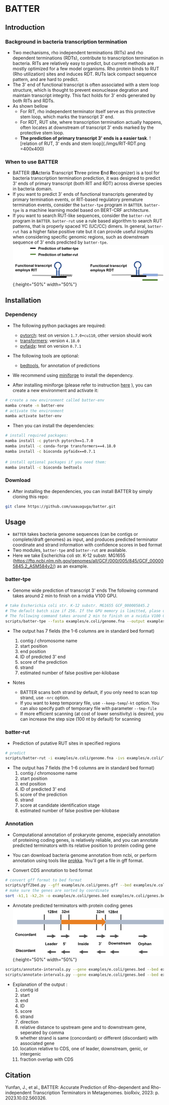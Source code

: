 # BATTER

## Introduction

### Background in bacteria transcription termination
- Two mechanisms, rho independent terminations (RITs) and rho dependent terminations (RDTs), contribute to transcription termination in bacteria. RITs are relatively easy to predict, but current methods are mostly optimized for a few model organisms. Rho protein binds to RUT (Rho utilization) sites and induces RDT. RUTs lack compact sequence pattern, and are hard to predict.
- The 3' end of functional transcript is often associated with a stem loop structure, which is thought to prevent exonuclease degration and maintain transcript integrity. This fact holds for 3' ends generated by both RITs and RDTs.
- As shown bellow
  - For RIT, rho independent terminator itself serve as this protective stem loop, which marks the transcript 3' end.
  - For RDT, RUT site, where transcription termination actually happens, often locates at downstream of transcript 3' ends marked by the protective stem loop.  
  - **The prediction of primary transcript 3' ends is a easier task**.
![relation of RUT, 3' ends and stem loop](./imgs/RIT-RDT.png =400x400)

### When to use BATTER
- BATTER (**BA**cteria **T**ranscript **T**hree prime **E**nd **R**ecognizer) is a tool for bacteria transcription termination prediction, it was designed to predict 3' ends of primary transcript (both RIT and RDT) across diverse species in bacteria domain. 
- If you want to predict 3' ends of functional transcripts generated by primary termination events, or RIT-based regulatory premature termination events, consider the `batter-tpe` program in `BATTER`. `batter-tpe` is a machine learning model based on BERT-CRF architecture.
- If you want to search RUT-like sequences, consider the `batter-rut` program in `BATTER`. `batter-rut` use a rule based algorithm to search RUT patterns, that is properly spaced YC (UC/CC) dimers. In general, `batter-rut` has a higher false positive rate  but it can provide useful insights when considering specific genomic regions, such as downstream sequence of 3' ends predicted by `batter-tpe`.
![relation of RUT, 3' ends, stem loop and the predictions](./imgs/RIT-RDT-prediction.png){:height="50%" width="50%"}

## Installation

### Dependency

- The following python packages are required:
  - [pytorch](https://pytorch.org/): test on version `1.7.0+cu110`, other version should work
  - [transformers](https://huggingface.co/docs/transformers/index): version `4.18.0`
  - [pyfaidx](https://pythonhosted.org/pyfaidx/): test on version `0.7.1`

- The following tools are optional:
  - [bedtools](https://bedtools.readthedocs.io/), for annotation of predictions

- We recommend using [miniforge](https://github.com/conda-forge/miniforge) to install the dependency. 
- After installing miniforge (please refer to instruction [here](https://github.com/conda-forge/miniforge?tab=readme-ov-file#install) ), you can create a new environment and activate it:

```bash
# create a new environment called batter-env
mamba create -n batter-env
# activate the environment
mamba activate batter-env
```

- Then you can install the dependencies:

```bash
# install required packages:
mamba install -c pytorch pytorch==1.7.0
mamba install -c conda-forge transformers==4.18.0
mamba install -c bioconda pyfaidx==0.7.1

# install optional packages if you need them:
mamba install -c bioconda bedtools
```

### Download

- After installing the dependencies, you can install BATTER by simply cloning this repo:

```bash
git clone https://github.com/uaauaguga/batter.git 
```

## Usage

- `BATTER` takes bacteria genome sequences (can be contigs or complete/draft genomes) as input, and produces predicted terminator coordinate and strand information with confidence scores in bed format
- Two modules, `batter-tpe` and `batter-rut` are available. 
- Here we take Escherichia coli str. K-12 substr. MG1655 (https://ftp.ncbi.nlm.nih.gov/genomes/all/GCF/000/005/845/GCF_000005845.2_ASM584v2/) as an example. 

### batter-tpe

- Genome wide prediction of transcript 3' ends The following command takes around 2 min to finish on a nvidia V100 GPU.

```bash
# take Escherichia coli str. K-12 substr. MG1655 GCF_000005845.2
# The default batch size if 256. If the GPU memory is limitted, plase use a smaller batch size, eg. 64
# The following command takes around 2 min to finish on a nvidia V100 GPU.
scripts/batter-tpe --fasta examples/e.coli/genome.fna --output examples/e.coli/TPE.bed --device cuda:0
```

- The output has 7 fields (the 1-6 columns are in standard bed format)
  1. contig / chromosome name
  2. start position
  3. end position
  4. ID of predicted 3' end
  5. score of the prediction
  6. strand
  7. estimated number of false positive per-kilobase

- Notes
  - BATTER scans both strand by default, if you only need to scan top strand, use `-nrc` option.
  - If you want to keep temporary file, use `--keep-temp`/`-kt` option. You can also specify path of temporary file with parameter `--tmp-file`
  - If more efficient scanning (at cost of lower sensitivity) is desired, you can increase the step size (100 nt by default) for scanning 

### batter-rut
- Prediction of putative RUT sites in specified regions

```bash
# predict 
scripts/batter-rut -i examples/e.coli/genome.fna -ivs examples/e.coli/TPE.bed --left-slop 100 --right-slop 200 --output examples/e.coli/TPE.RUT.bed
```

- The output has 7 fields (the 1-6 columns are in standard bed format)
  1. contig / chromosome name
  2. start position
  3. end position
  4. ID of predicted 3' end
  5. score of the prediction
  6. strand
  7. score at candidate identification stage
  8. estimated number of false positive per-kilobase

### Annotation

- Computational annotation of prokaryote genome, especially annotation of proteining coding genes, is relatively reliable, and you can annotate predicted terminators with its relative position to protein coding gene
- You can download bacteria genome annotation from ncbi, or perform annotation using tools like [prokka](https://github.com/tseemann/prokka). You'll get a file in gff format.

- Convert CDS annotation to bed format

```bash
# convert gff format to bed format
scripts/gff2bed.py --gff examples/e.coli/genes.gff --bed examples/e.coli/genes.bed --feature CDS --name ID
# make sure the genes are sorted by coordinate
sort -k1,1 -k2,2n -o examples/e.coli/genes.bed examples/e.coli/genes.bed
``` 
- Annotate predicted terminators with protein coding genes
![annotation by genomic context](./imgs/annotation.png){:height="50%" width="50%"}
```bash
scripts/annotate-intervals.py --gene examples/e.coli/genes.bed --bed examples/e.coli/TPE.bed --contig examples/e.coli/genome.fna.fai --output examples/e.coli/TPE.annotated.bed
scripts/annotate-intervals.py --gene examples/e.coli/genes.bed --bed examples/e.coli/TPE.RUT.bed --contig examples/e.coli/genome.fna.fai --output examples/e.coli/TPE.RUT.annotated.bed
```
- Explanation  of the output :
  1. contig id    
  2. start     
  3. end  
  4. ID
  5. score
  6. strand
  7. direction
  8. relative distance to upstream gene and to downstream gene, seperated by comma
  9. whether strand is same (concordant) or different (discordant) with associated gene
  10. location relative to CDS, one of leader, downstream, genic, or intergenic
  11. fraction overlap with CDS

## Citation

Yunfan, J., et al., BATTER: Accurate Prediction of Rho-dependent and Rho-independent Transcription Terminators in Metagenomes. bioRxiv, 2023: p. 2023.10.02.560326.
